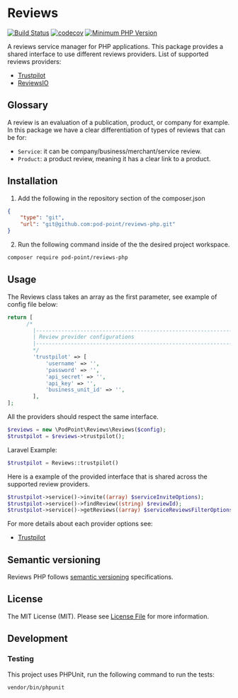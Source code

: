 # Reviews

[![Build Status](https://travis-ci.com/Pod-Point/reviews-php.svg?branch=master)](https://travis-ci.com/Pod-Point/reviews-php)
[![codecov](https://codecov.io/gh/Pod-Point/reviews-php/branch/master/graph/badge.svg)](https://codecov.io/gh/Pod-Point/reviews-php)
[![Minimum PHP Version](https://img.shields.io/badge/php-%3E%3D%207.1-8892BF.svg?style=flat-square)](https://php.net/)

A reviews service manager for PHP applications. This package provides a shared interface to use different reviews providers.
List of supported reviews providers: 
 * [Trustpilot](https://trustpilot.com) 
 * [ReviewsIO](https://reviews.co.uk/)

## Glossary

A review is an evaluation of a publication, product, or company for example. In this package we have a clear differentiation of types of reviews that can be for: 
* `Service`: it can be company/business/merchant/service review.
* `Product`: a product review, meaning it has a clear link to a product.

## Installation

 1. Add the following in the repository section of the composer.json
```json
{  
    "type": "git",  
    "url": "git@github.com:pod-point/reviews-php.git"  
}
```
2. Run the following command inside of the the desired project workspace.
```bash
composer require pod-point/reviews-php
```

## Usage
The Reviews class takes an array as the first parameter, see example of config file below:
```php
return [
      /*
        |--------------------------------------------------------------------------
        | Review provider configurations
        |--------------------------------------------------------------------------
        */
        'trustpilot' => [
            'username' => '',
            'password' => '',
            'api_secret' => '',
            'api_key' => '',
            'business_unit_id' => '',
        ],
];
```

All the providers should respect the same interface. 

```php
$reviews = new \PodPoint\Reviews\Reviews($config);
$trustpilot = $reviews->trustpilot();
```
Laravel Example:
```php
$trustpilot = Reviews::trustpilot()
```

Here is a example of the provided interface that is shared across the supported review providers.
```php
$trustpilot->service()->invite((array) $serviceInviteOptions);
$trustpilot->service()->findReview((string) $reviewId);
$trustpilot->service()->getReviews((array) $serviceReviewsFilterOptions);
```

For more details about each provider options see:
 * [Trustpilot](https://github.com/Pod-Point/reviews-php/Providers/Trustpilot/README.md) 

## Semantic versioning
Reviews PHP follows [semantic versioning](https://semver.org/) specifications.

## License
The MIT License (MIT). Please see [License File](https://github.com/Pod-Point/reviews-php/LICENCE) for more information.

## Development
### Testing

This project uses PHPUnit, run the following command to run the tests:
```bash
vendor/bin/phpunit
```
